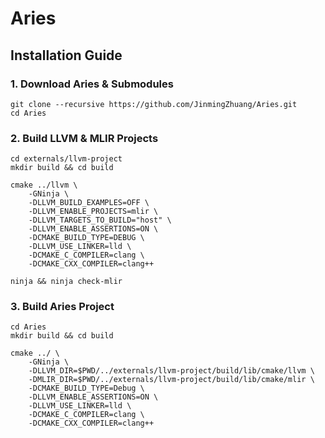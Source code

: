 # Aries
## Installation Guide


### 1. Download Aries & Submodules
```
git clone --recursive https://github.com/JinmingZhuang/Aries.git
cd Aries
```

### 2. Build LLVM & MLIR Projects
```
cd externals/llvm-project
mkdir build && cd build

cmake ../llvm \
    -GNinja \
    -DLLVM_BUILD_EXAMPLES=OFF \
    -DLLVM_ENABLE_PROJECTS=mlir \
    -DLLVM_TARGETS_TO_BUILD="host" \
    -DLLVM_ENABLE_ASSERTIONS=ON \
    -DCMAKE_BUILD_TYPE=DEBUG \
    -DLLVM_USE_LINKER=lld \
    -DCMAKE_C_COMPILER=clang \
    -DCMAKE_CXX_COMPILER=clang++

ninja && ninja check-mlir
```

### 3. Build Aries Project
```
cd Aries
mkdir build && cd build

cmake ../ \
    -GNinja \
    -DLLVM_DIR=$PWD/../externals/llvm-project/build/lib/cmake/llvm \
    -DMLIR_DIR=$PWD/../externals/llvm-project/build/lib/cmake/mlir \
    -DCMAKE_BUILD_TYPE=Debug \
    -DLLVM_ENABLE_ASSERTIONS=ON \
    -DLLVM_USE_LINKER=lld \
    -DCMAKE_C_COMPILER=clang \
    -DCMAKE_CXX_COMPILER=clang++
    
```
